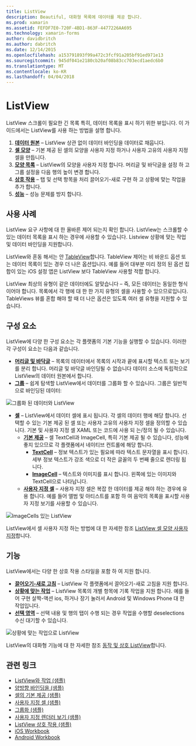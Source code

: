 ```yaml
---
title: ListView
description: Beautiful, 대화형 목록에 데이터를 제공 합니다.
ms.prod: xamarin
ms.assetid: FEFDF7E0-720F-4BD1-863F-4477226AA695
ms.technology: xamarin-forms
author: davidbritch
ms.author: dabritch
ms.date: 12/14/2015
ms.openlocfilehash: a153791893f99a472c3fcf91a205bf91ed971e13
ms.sourcegitcommit: 945df041e2180cb20af08b83cc703ecd1aedc6b0
ms.translationtype: MT
ms.contentlocale: ko-KR
ms.lasthandoff: 04/04/2018
---
```

# <a name="listview"></a>ListView

ListView 스크롤이 필요한 긴 목록 특히, 데이터 목록을 표시 하기 위한 뷰입니다. 이 가이드에서는 ListView를 사용 하는 방법을 설명 합니다.

1. **[데이터 원본](data-and-databinding.md)**  &ndash; ListView 상관 없이 데이터 바인딩을 데이터로 채웁니다.
2. **[셀 모양](customizing-cell-appearance.md)**  &ndash; 기본 제공 된 셀의 모양을 사용자 지정 하거나 사용자 고유의 사용자 지정 셀을 만듭니다.
3. **[모양 목록](customizing-list-appearance.md)**  &ndash; ListView의 모양을 사용자 지정 합니다. 머리글 및 바닥글을 설정 하 고 그룹 설정을 다음 행의 높이 변경 합니다.
4. **[상호 작용](interactivity.md)**  &ndash; 탭 및 선택 항목을 처리 끌어오기-새로 구현 하 고 상황에 맞는 작업을 추가 합니다.
5. **[성능](performance.md)**  &ndash; 성능 문제를 방지 합니다.

## <a name="use-cases"></a>사용 사례
ListView 요구 사항에 대 한 올바른 제어 되는지 확인 합니다. ListView는 스크롤할 수 있는 데이터 목록을 표시 하는 경우에 사용할 수 있습니다. Listview 상황에 맞는 작업 및 데이터 바인딩을 지원합니다.

ListView와 혼동 해서는 안 [TableView](~/xamarin-forms/user-interface/tableview.md)합니다. TableView 제어는 비 바운드 옵션 또는 데이터 목록이 있는 경우 더 나은 옵션입니다. 예를 들어 대부분 미리 정의 된 옵션 집합이 있는 iOS 설정 앱은 ListView 보다 TableView 사용할 적합 합니다.

ListView 최상의 유형이 같은 데이터에도 알맞습니다 &ndash; 즉, 모든 데이터는 동일한 형식 이어야 합니다. 목록에서 각 행에 대 한 한 가지 유형의 셀을 사용할 수 있으므로입니다. TableViews 뷰를 혼합 해야 할 때 더 나은 옵션은 있도록 여러 셀 유형을 지원할 수 있습니다.


## <a name="components"></a>구성 요소
ListView에 다양 한 구성 요소는 각 플랫폼의 기본 기능을 실행할 수 있습니다. 이러한 각 구성이 요소는 다음과 같습니다.

- **[머리글 및 바닥글](customizing-list-appearance.md#Headers_and_Footers)**  &ndash; 목록의 데이터에서 목록의 시작과 끝에 표시할 텍스트 또는 보기를 분리 합니다. 머리글 및 바닥글 바인딩될 수 없습니다 데이터 소스에 독립적으로 ListView의 데이터 원본에서 합니다.
- **[그룹](customizing-list-appearance.md#Grouping)**  &ndash; 쉽게 탐색할 ListView에서 데이터를 그룹화 할 수 있습니다. 그룹은 일반적으로 바인딩된 데이터:

![](images/grouping-depth.png "그룹화 된 데이터와 ListView")

- **[셀](customizing-cell-appearance.md)**  &ndash; ListView에서 데이터 셀에 표시 됩니다. 각 셀의 데이터 행에 해당 합니다. 선택할 수 있는 기본 제공 된 셀 또는 사용자 고유의 사용자 지정 셀을 정의할 수 있습니다. 기본 및 사용자 지정 셀 XAML 또는 코드에 사용 되 는/정의 될 수 있습니다.
  - **[기본 제공](customizing-cell-appearance.md#Built_in_Cells)**  &ndash; 셀 TextCell과 ImageCell, 특히 기본 제공 될 수 있습니다, 성능에 좋지 있으므로 각 플랫폼에서 네이티브 컨트롤에 해당 합니다.
    - **[TextCell](customizing-cell-appearance.md#TextCell)**  &ndash; 정보 텍스트가 있는 필요에 따라 텍스트 문자열을 표시 합니다. 세부 정보 텍스트가 강조 색으로 더 작은 글꼴의 두 번째 줄으로 렌더링 됩니다.
    - **[ImageCell](customizing-cell-appearance.md#ImageCell)**  &ndash; 텍스트와 이미지를 표시 합니다. 왼쪽에 있는 이미지와 TextCell으로 나타납니다.
  - **[사용자 지정 셀](customizing-cell-appearance.md#customcells)**  &ndash; 사용자 지정 셀은 복잡 한 데이터를 제공 해야 하는 경우에 유용 합니다. 예를 들어 앨범 및 아티스트를 포함 하 여 음악의 목록을 표시할 사용자 지정 보기를 사용할 수 있습니다.

![](images/image-cell-default.png "ImageCells 있는 ListView")

ListView에서 셀 사용자 지정 하는 방법에 대 한 자세한 참조 [ListView 셀 모양 사용자 지정](customizing-cell-appearance.md)합니다.

## <a name="functionality"></a>기능
ListView에서는 다양 한 상호 작용 스타일을 포함 하 여 지원 합니다.

- **[끌어오기-새로 고침](interactivity.md#Pull_to_Refresh)**  &ndash; ListView 각 플랫폼에서 끌어오기-새로 고침을 지원 합니다.
- **[상황에 맞는 작업](interactivity.md#Context_Actions)**  &ndash; ListView 목록의 개별 항목에 기록 작업을 지원 합니다. 예를 들어 구현 살짝-액션 ios, 하거나 장기 눌러서 Android 및 Windows Phone 대 한 작업입니다.
- **[선택 영역](interactivity.md#selectiontaps)**  &ndash; 선택 내용 및 행의 탭이 수행 되는 경우 작업을 수행할 deselections 수신 대기할 수 있습니다.

![](images/context-default.png "상황에 맞는 작업으로 ListView")

ListView의 대화형 기능에 대 한 자세한 참조 [동작 및 상호 ListView](interactivity.md)합니다.


## <a name="related-links"></a>관련 링크

- [ListView와 작업 (샘플)](https://developer.xamarin.com/samples/WorkingWithListview)
- [양방향 바인딩을 (샘플)](https://developer.xamarin.com/samples/xamarin-forms/UserInterface/ListView/SwitchEntryTwoBinding)
- [셀의 기본 제공 (샘플)](https://developer.xamarin.com/samples/xamarin-forms/UserInterface/ListView/BuiltInCells)
- [사용자 지정 셀 (샘플)](https://developer.xamarin.com/samples/xamarin-forms/UserInterface/ListView/CustomCells)
- [그룹화 (샘플)](https://developer.xamarin.com/samples/xamarin-forms/UserInterface/ListView/Grouping)
- [사용자 지정 렌더러 보기 (샘플)](https://developer.xamarin.com/samples/xamarin-forms/UserInterface/ListView/WorkingWithListviewNative)
- [ListView 상호 작용 (샘플)](https://developer.xamarin.com/samples/xamarin-forms/UserInterface/ListView/interactivity)
- [iOS Workbook](https://developer.xamarin.com/workbooks/xamarin-forms/user-interface/listview/ListView1-ios.workbook)
- [Android Workbook](https://developer.xamarin.com/workbooks/xamarin-forms/user-interface/listview/ListView1-android.workbook)
